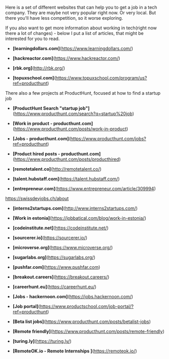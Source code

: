 



Here is a set of different websites that can help you to get a job in a tech company. They are maybe not very popular right now. Or very local. But there you'll have less competition, so it worse exploring.



If you also want to get more information about working in tech(right now there a lot of changes) - below I put a list of articles, that might be interested for you to read.


- **[learningdollars.com]**(https://www.learningdollars.com/)

- **[hackreactor.com]**(https://www.hackreactor.com/)

- **[rbk.org]**(http://rbk.org/)

- **[topuxschool.com]**(https://www.topuxschool.com/program/us?ref=producthunt)



There also a few projects at ProductHunt, focused at how to find a startup job
- **[ProductHunt Search "startup job"]**(https://www.producthunt.com/search?q=startup%20job)



- **[Work in product - producthunt.com]**(https://www.producthunt.com/posts/work-in-product)



- **[Jobs - producthunt.com]**(https://www.producthunt.com/jobs?ref=producthunt)



- **[Product hired posts - producthunt.com]**(https://www.producthunt.com/posts/producthired)



- **[remotetalent.co]**(http://remotetalent.co/)



- **[talent.hubstaff.com]**(https://talent.hubstaff.com/)



- **[entrepreneur.com]**(https://www.entrepreneur.com/article/309994)



https://swissdevjobs.ch/about


- **[interns2startups.com]**(http://www.interns2startups.com/)



- **[Work in estonia]**(https://jobbatical.com/blog/work-in-estonia/)



- **[codeinstitute.net]**(https://codeinstitute.net/)










- **[sourcerer.io]**(https://sourcerer.io/)
- **[microverse.org]**(https://www.microverse.org/)
- **[sugarlabs.org]**(https://sugarlabs.org/)





- **[pushfar.com]**(https://www.pushfar.com)

- **[breakout.careers]**(https://breakout.careers/)






- **[careerhunt.eu]**(https://careerhunt.eu/)

- **[Jobs - hackernoon.com]**(https://jobs.hackernoon.com/)
- **[Job portal]**(https://www.productschool.com/job-portal/?ref=producthunt)




- **[Beta list jobs]**(https://www.producthunt.com/posts/betalist-jobs)



- **[Remote friendly]**(https://www.producthunt.com/posts/remote-friendly)


- **[turing.ly]**(https://turing.ly/)

- **[RemoteOK.io - Remote Internships ]**(https://remoteok.io/)
